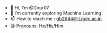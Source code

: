 - 👋 Hi, I’m @Gour07
- 🌱 I’m currently exploring Machine Learning
- 📫 How to reach me : gb2644@it.jgec.ac.in
- 😄 Pronouns: He/His/Him

<!---
Gour07/Gour07 is a ✨ special ✨ repository because its `README.md` (this file) appears on your GitHub profile.
You can click the Preview link to take a look at your changes.
--->
